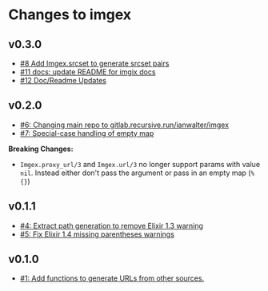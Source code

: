 # Changes to imgex

## v0.3.0

* [#8 Add Imgex.srcset to generate srcset pairs](https://github.com/ianwalter/imgex/pull/8)
* [#11 docs: update README for imgix docs](https://github.com/ianwalter/imgex/pull/11)
* [#12 Doc/Readme Updates](https://github.com/ianwalter/imgex/pull/12)

## v0.2.0

* [#6: Changing main repo to gitlab.recursive.run/ianwalter/imgex](https://gitlab.recursive.run/ianwalter/imgex/merge_requests/6)
* [#7: Special-case handling of empty map](https://github.com/ianwalter/imgex/pull/7)

**Breaking Changes:**

* `Imgex.proxy_url/3` and `Imgex.url/3` no longer support params with value
  `nil`. Instead either don't pass the argument or pass in an empty map (`%{}`)

## v0.1.1
* [#4: Extract path generation to remove Elixir 1.3 warning](https://github.com/ianwalter/imgex/issues/4)
* [#5: Fix Elixir 1.4 missing parentheses warnings](https://github.com/ianwalter/imgex/issues/5)

## v0.1.0
* [#1: Add functions to generate URLs from other sources.](https://github.com/ianwalter/imgex/issues/1)
